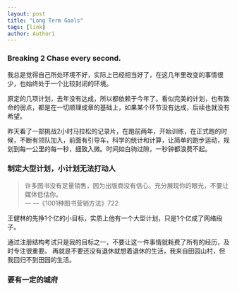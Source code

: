 ```yaml
---
layout: post
title: "Long Term Goals"
tags: [link]
author: Author1
---
```


### Breaking 2 Chase every second.

我总是觉得自己所处环境不好，实际上已经相当好了，在这几年里改变的事情很少，也始终处于一个比较封闭的环境。

原定的几项计划，去年没有达成，所以都依赖于今年了。看似完美的计划，也有致命的弱点，都是在一切顺理成章的基础上，如果某个环节没有达成，后续也就没有希望。

昨天看了一部挑战2小时马拉松的记录片，在跑前两年，开始训练，在正式跑的时候，不断有领队加入，前面有引导车，科学的统计和计算，让简单的跑步运动，规划到每一公里的每一秒，细致入微。时间如白驹过隙，一秒钟都浪费不起。

### 制定大型计划，小计划无法打动人


> 许多图书没有足量销售，因为出版商没有信心。充分展现你的眼光，不要让媒体低估你。
> <br>— —《1001种图书营销方法》722

王健林的先挣1个亿的小目标，实质上他有一个大型计划，只是1个亿成了网络段子。

通过注册结构考试只是我的目标之一，不要让这一件事情就耗费了所有的经历，及时专注很重要。
再就是不要还没有退休就想着退休的生活，我来自田园山村，但我回归不到田园的生活。


### 要有一定的城府

